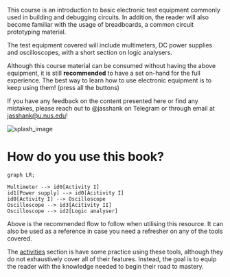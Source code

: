 This course is an introduction to basic electronic test equipment commonly used in building and debugging circuits. In addition, the reader will also become familiar with the usage of breadboards, a common circuit prototyping material. 

The test equipment covered will include multimeters, DC power supplies and oscilloscopes, with a short section on logic analysers. 

Although this course material can be consumed without having the above equipment, it is still **recommended** to have a set on-hand for the full experience. The best way to learn how to use electronic equipment is to keep using them! (press all the buttons)

If you have any feedback on the content presented here or find any mistakes, please reach out to @jasshank on Telegram or through email at jasshank@u.nus.edu!

![splash_image](./img/splash_page.jpg)

# How do you use this book?
```mermaid
graph LR;

Multimeter --> id0[Activity I]
id1[Power supply] --> id0[Acitivity I]
id0[Activity I] --> Oscilloscope 
Oscilloscope --> id3[Acitivity II]
Oscilloscope --> id2[Logic analyser]
```
Above is the recommended flow to follow when utilising this resource. It can also be used as a reference in case you need a refresher on any of the tools covered. 

The [activities](./activities.md) section is have some practice using these tools, although they do not exhaustively cover all of their features. Instead, the goal is to equip the reader with the knowledge needed to begin their road to mastery.  
